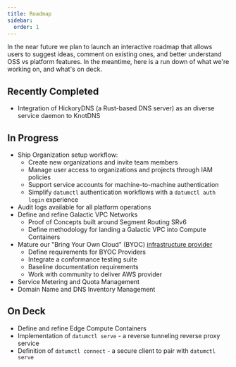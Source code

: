 ```yaml
---
title: Roadmap
sidebar:
  order: 1
---
```


In the near future we plan to launch an interactive roadmap that allows users to
suggest ideas, comment on existing ones, and better understand OSS vs platform
features. In the meantime, here is a run down of what we're working on, and
what's on deck.

## Recently Completed
- Integration of HickoryDNS (a Rust-based DNS server) as an diverse service daemon to KnotDNS

## In Progress
- Ship Organization setup workflow:
  - Create new organizations and invite team members
  - Manage user access to organizations and projects through IAM policies
  - Support service accounts for machine-to-machine authentication
  - Simplify `datumctl` authentication workflows with a `datumctl auth login` experience
- Audit logs available for all platform operations
- Define and refine Galactic VPC Networks
  - Proof of Concepts built around Segment Routing SRv6
  - Define methodology for landing a Galactic VPC into Compute Containers
- Mature our "Bring Your Own Cloud" (BYOC) [infrastructure provider](https://link.datum.net/gcp-provider)
  - Define requirements for BYOC Providers
  - Integrate a conformance testing suite
  - Baseline documentation requirements
  - Work with community to deliver AWS provider
- Service Metering and Quota Management
- Domain Name and DNS Inventory Management

## On Deck
- Define and refine Edge Compute Containers
- Implementation of `datumctl serve` - a reverse tunneling reverse proxy service
- Definition of `datumctl connect` - a secure client to pair with `datumctl serve`

